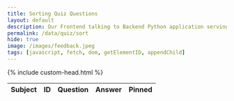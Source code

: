 ```yaml
---
title: Sorting Quiz Questions
layout: default
description: Our Frontend talking to Backend Python application serving questions.  This api allows us to get customer responses. 
permalink: /data/quiz/sort
hide: true
image: /images/feedback.jpeg
tags: [javascript, fetch, dom, getElementID, appendChild]
---
```



{% include custom-head.html %}
<table id="flaskTable" class="table cell-border stripe" style="width:100%;">
    <thead id="flaskHead">
        <tr>
            <th>Subject</th>
            <th>ID</th>
            <th>Question</th>
            <th>Answer</th>
            <th>Pinned</th>
        </tr>
    </thead>
    <tbody id="flaskBody"></tbody>
</table>
 
<!-- Script is layed out in a sequence (without a function) and will execute when page is loaded -->
<script>
  $(document).ready(function() {
  
  dataX = {};
  fetch('http://localhost:5000/api/quiz/questions', { mode: 'cors' })
    .then(response => {
      if (!response.ok) {
        throw new Error('API response failed');
      }
      return response.json();
    })
    .then(data => {
      for (const row of data) {        
        dataX[row.id] = row;        
        $('#flaskBody').append('<tr><td>' + 
            row.subject + '</td><td>' + 
            row.qid + '</td><td>' + 
            row.question + '</td><td>' + 
            row.answer +  '</td>' +
            createPinnedColumn(row.id, row.pinned)
            + '</tr>'
        );        
      } 
      $("#flaskTable").DataTable();
      const pinb = document.getElementById('pinner');
      if (pinb != undefined) {
        pinb.addEventListener("click", handlePinEvent);
      }
    })
    .catch(error => {
      console.error('Error:', error);
    });
  });

  function createPinnedColumn(id, isPinned) {    
    label = '' ; // isPinned ? 'pinned' : 'unpinned';
    checked = (isPinned >= 1) ? 'checked' : '';
    b = '<td><input id="' + id + '" ' + isPinned +  
        '" type="checkbox" name="pinner" value="' + 
        label + '" ' + checked +
        ' onclick="handlePinEvent(event)">' + '<span style="margin-left:5px;">' + label + '</span>' + 
        '</td>';    
    return b;
  }
  function handlePinEvent(event) {  
    
    pinned = event.target.checked;
    rec = dataX[event.target.id];
    // TODO: uset setPinned api
    // event.target.value = pinned ? 'pinned' : 'unpinned';
      
  }

</script>